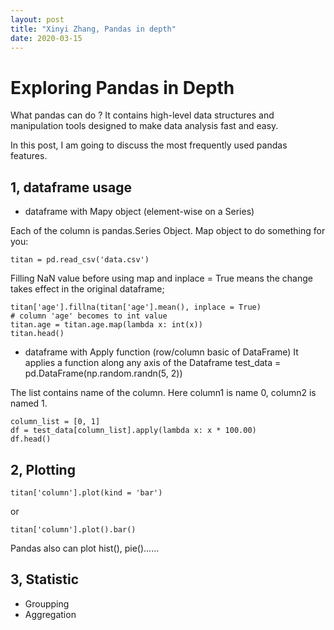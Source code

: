 ```yaml
---
layout: post
title: "Xinyi Zhang, Pandas in depth"
date: 2020-03-15
---
```


# Exploring Pandas in Depth


What pandas can do ?
It contains high-level data structures and manipulation tools designed to make data analysis fast and easy.

In this post, I am going to discuss the most frequently used pandas features. 



##  1, dataframe usage

   * dataframe with Mapy object (element-wise on a Series)
   
Each of the column is pandas.Series Object. Map object to do something for you:

    titan = pd.read_csv('data.csv')
   
Filling NaN value before using map and inplace = True means the change takes effect in the original dataframe;
    
    titan['age'].fillna(titan['age'].mean(), inplace = True) 
    # column 'age' becomes to int value
    titan.age = titan.age.map(lambda x: int(x))
    titan.head()
    
   * dataframe with Apply function (row/column basic of DataFrame)
 It applies a function along any axis of the Dataframe
    test_data = pd.DataFrame(np.random.randn(5, 2))

The list contains name of the column. Here column1 is name 0, column2 is named 1.

    column_list = [0, 1]
    df = test_data[column_list].apply(lambda x: x * 100.00)
    df.head()


## 2, Plotting

    titan['column'].plot(kind = 'bar')

or

    titan['column'].plot().bar()

Pandas also can plot hist(), pie()......

## 3, Statistic

  * Groupping
  * Aggregation

